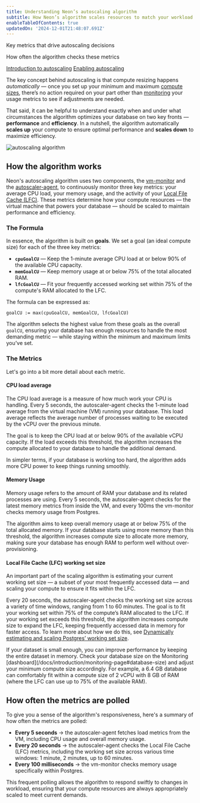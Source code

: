 ```yaml
---
title: Understanding Neon’s autoscaling algorithm
subtitle: How Neon’s algorithm scales resources to match your workload
enableTableOfContents: true
updatedOn: '2024-12-01T21:48:07.691Z'
---
```


<InfoBlock>
<DocsList title="What you will learn:">
<p>Key metrics that drive autoscaling decisions</p>
<p>How often the algorithm checks these metrics</p>
</DocsList>

<DocsList title="Related topics" theme="docs">
<a href="/docs/introduction/autoscaling">Introduction to autoscaling</a>
<a href="/docs/guides/autoscaling-guide">Enabling autoscaling</a>
</DocsList>
</InfoBlock>

The key concept behind autoscaling is that compute resizing happens _automatically_ — once you set up your minimum and maximum [compute sizes](/docs/manage/endpoints#how-to-size-your-compute), there’s no action required on your part other than [monitoring](/docs/introduction/monitoring-page) your usage metrics to see if adjustments are needed.

That said, it can be helpful to understand exactly when and under what circumstances the algorithm optimizes your database on two key fronts — **performance** and **efficiency**. In a nutshell, the algorithm automatically **scales up** your compute to ensure optimal performance and **scales down** to maximize efficiency.

![autoscaling algorithm](/docs/guides/autoscaling_algorithm.png)

## How the algorithm works

Neon's autoscaling algorithm uses two components, the [vm-monitor](/docs/reference/glossary#vm-monitor) and the [autoscaler-agent](/docs/reference/glossary#autoscaler-agent), to continuously monitor three key metrics: your average CPU load, your memory usage, and the activity of your [Local File Cache (LFC)](/docs/reference/glossary#local-file-cache). These metrics determine how your compute resources — the virtual machine that powers your database — should be scaled to maintain performance and efficiency.

### The Formula

In essence, the algorithm is built on **goals**. We set a goal (an ideal compute size) for each of the three key metrics:

- **`cpuGoalCU`** &#8212; Keep the 1-minute average CPU load at or below 90% of the available CPU capacity.
- **`memGoalCU`** &#8212; Keep memory usage at or below 75% of the total allocated RAM.
- **`lfcGoalCU`** &#8212; Fit your frequently accessed working set within 75% of the compute's RAM allocated to the LFC.

The formula can be expressed as:

```
goalCU := max(cpuGoalCU, memGoalCU, lfcGoalCU)
```

The algorithm selects the highest value from these goals as the overall `goalCU`, ensuring your database has enough resources to handle the most demanding metric — while staying within the minimum and maximum limits you’ve set.

### The Metrics

Let's go into a bit more detail about each metric.

#### CPU load average

The CPU load average is a measure of how much work your CPU is handling. Every 5 seconds, the autoscaler-agent checks the 1-minute load average from the virtual machine (VM) running your database. This load average reflects the average number of processes waiting to be executed by the vCPU over the previous minute.

The goal is to keep the CPU load at or below 90% of the available vCPU capacity. If the load exceeds this threshold, the algorithm increases the compute allocated to your database to handle the additional demand.

In simpler terms, if your database is working too hard, the algorithm adds more CPU power to keep things running smoothly.

#### Memory Usage

Memory usage refers to the amount of RAM your database and its related processes are using. Every 5 seconds, the autoscaler-agent checks for the latest memory metrics from inside the VM, and every 100ms the vm-monitor checks memory usage from Postgres.

The algorithm aims to keep overall memory usage at or below 75% of the total allocated memory. If your database starts using more memory than this threshold, the algorithm increases compute size to allocate more memory, making sure your database has enough RAM to perform well without over-provisioning.

#### Local File Cache (LFC) working set size

An important part of the scaling algorithm is estimating your current working set size — a subset of your most frequently accessed data — and scaling your compute to ensure it fits within the LFC.

Every 20 seconds, the autoscaler-agent checks the working set size across a variety of time windows, ranging from 1 to 60 minutes. The goal is to fit your working set within 75% of the compute’s RAM allocated to the LFC. If your working set exceeds this threshold, the algorithm increases compute size to expand the LFC, keeping frequently accessed data in memory for faster access. To learn more about how we do this, see [Dynamically estimating and scaling Postgres’ working set size](https://neon.tech/blog/dynamically-estimating-and-scaling-postgres-working-set-size).

<Admonition type="note">
If your dataset is small enough, you can improve performance by keeping the entire dataset in memory. Check your database size on the Monitoring [dashboard](/docs/introduction/monitoring-page#database-size) and adjust your minimum compute size accordingly. For example, a 6.4 GB database can comfortably fit within a compute size of 2 vCPU with 8 GB of RAM (where the LFC can use up to 75% of the available RAM).
</Admonition>

## How often the metrics are polled

To give you a sense of the algorithm's responsiveness, here's a summary of how often the metrics are polled:

- **Every 5 seconds** → the autoscaler-agent fetches load metrics from the VM, including CPU usage and overall memory usage.
- **Every 20 seconds** → the autoscaler-agent checks the Local File Cache (LFC) metrics, including the working set size across various time windows: 1 minute, 2 minutes, up to 60 minutes.
- **Every 100 milliseconds** → the vm-monitor checks memory usage specifically within Postgres.

This frequent polling allows the algorithm to respond swiftly to changes in workload, ensuring that your compute resources are always appropriately scaled to meet current demands.
